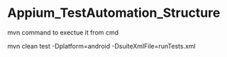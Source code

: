 # Appium_TestAutomation_Structure


mvn command to exectue it from cmd 

mvn clean test -Dplatform=android -DsuiteXmlFile=runTests.xml 
